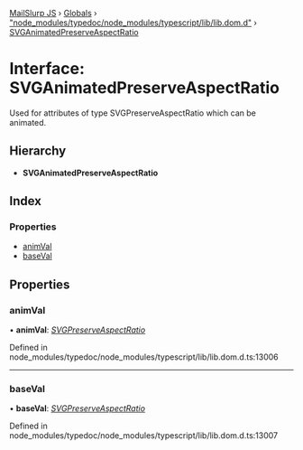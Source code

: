 [MailSlurp JS](../README.md) › [Globals](../globals.md) › ["node_modules/typedoc/node_modules/typescript/lib/lib.dom.d"](../modules/_node_modules_typedoc_node_modules_typescript_lib_lib_dom_d_.md) › [SVGAnimatedPreserveAspectRatio](_node_modules_typedoc_node_modules_typescript_lib_lib_dom_d_.svganimatedpreserveaspectratio.md)

# Interface: SVGAnimatedPreserveAspectRatio

Used for attributes of type SVGPreserveAspectRatio which can be animated.

## Hierarchy

* **SVGAnimatedPreserveAspectRatio**

## Index

### Properties

* [animVal](_node_modules_typedoc_node_modules_typescript_lib_lib_dom_d_.svganimatedpreserveaspectratio.md#animval)
* [baseVal](_node_modules_typedoc_node_modules_typescript_lib_lib_dom_d_.svganimatedpreserveaspectratio.md#baseval)

## Properties

###  animVal

• **animVal**: *[SVGPreserveAspectRatio](_node_modules_typedoc_node_modules_typescript_lib_lib_dom_d_.svgpreserveaspectratio.md)*

Defined in node_modules/typedoc/node_modules/typescript/lib/lib.dom.d.ts:13006

___

###  baseVal

• **baseVal**: *[SVGPreserveAspectRatio](_node_modules_typedoc_node_modules_typescript_lib_lib_dom_d_.svgpreserveaspectratio.md)*

Defined in node_modules/typedoc/node_modules/typescript/lib/lib.dom.d.ts:13007

